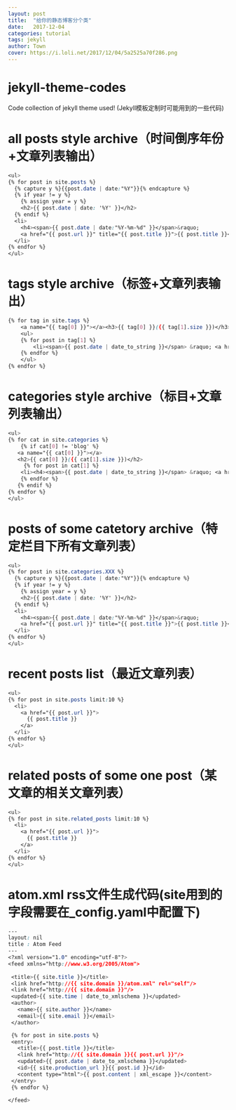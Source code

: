 ```yaml
---
layout: post
title:  "给你的静态博客分个类"
date:   2017-12-04
categories: tutorial
tags: jekyll
author: Town
cover: https://i.loli.net/2017/12/04/5a2525a70f286.png
---
```


# jekyll-theme-codes
Code collection of jekyll theme used! (Jekyll模板定制时可能用到的一些代码)


# all posts style archive（时间倒序年份+文章列表输出）
```css
<ul>
{% for post in site.posts %}
  {% capture y %}{{post.date | date:"%Y"}}{% endcapture %}
  {% if year != y %}
    {% assign year = y %}
    <h2>{{ post.date | date: '%Y' }}</h2> 
  {% endif %}
  <li>
    <h4><span>{{ post.date | date:"%Y-%m-%d" }}</span>&raquo;
    <a href="{{ post.url }}" title="{{ post.title }}">{{ post.title }}</a></h4>
  </li> 
{% endfor %}
</ul>
```

# tags style archive（标签+文章列表输出）
```css
{% for tag in site.tags %} 
    <a name="{{ tag[0] }}"></a><h3>{{ tag[0] }}({{ tag[1].size }})</h3>
    <ul>
    {% for post in tag[1] %}
        <li><span>{{ post.date | date_to_string }}</span> &raquo; <a href="{{ post.url }}">{{ post.title }}</a></li>
    {% endfor %}
    </ul>
{% endfor %}
```

# categories style archive（标目+文章列表输出）
```css
<ul>
{% for cat in site.categories %} 
    {% if cat[0] != 'blog' %} 
   <a name="{{ cat[0] }}"></a>
   <h2>{{ cat[0] }}({{ cat[1].size }})</h2> 
     {% for post in cat[1] %} 
    <li><h4><span>{{ post.date | date_to_string }}</span> &raquo; <a href="{{ post.url }}">{{ post.title }}</a></h4></li>
    {% endfor %} 
   {% endif %} 
{% endfor %} 
</ul>
```

# posts of some catetory archive（特定栏目下所有文章列表）
```css
<ul>
{% for post in site.categories.XXX %}
  {% capture y %}{{post.date | date:"%Y"}}{% endcapture %}
  {% if year != y %}
    {% assign year = y %}
    <h2>{{ post.date | date: '%Y' }}</h2> 
  {% endif %}
  <li>
    <h4><span>{{ post.date | date:"%Y-%m-%d" }}</span>&raquo;
    <a href="{{ post.url }}" title="{{ post.title }}">{{ post.title }}</a></h4>
  </li> 
{% endfor %}
</ul>
```

# recent posts list（最近文章列表）
```css
<ul>
{% for post in site.posts limit:10 %}
  <li>
    <a href="{{ post.url }}">
      {{ post.title }}
    </a>
  </li>
{% endfor %}  
</ul>
```

# related posts of some one post（某文章的相关文章列表）
```css
<ul>
{% for post in site.related_posts limit:10 %}
  <li>
    <a href="{{ post.url }}">
      {{ post.title }}
    </a>
  </li>
{% endfor %}  
</ul>
```

# atom.xml rss文件生成代码(site用到的字段需要在_config.yaml中配置下)
```css
---
layout: nil
title : Atom Feed
---
<?xml version="1.0" encoding="utf-8"?>
<feed xmlns="http://www.w3.org/2005/Atom">
 
 <title>{{ site.title }}</title>
 <link href="http://{{ site.domain }}/atom.xml" rel="self"/>
 <link href="http://{{ site.domain }}"/>
 <updated>{{ site.time | date_to_xmlschema }}</updated>
 <author>
   <name>{{ site.author }}</name>
   <email>{{ site.email }}</email>
 </author>

 {% for post in site.posts %}
 <entry>
   <title>{{ post.title }}</title>
   <link href="http://{{ site.domain }}{{ post.url }}"/>
   <updated>{{ post.date | date_to_xmlschema }}</updated>
   <id>{{ site.production_url }}{{ post.id }}</id>
   <content type="html">{{ post.content | xml_escape }}</content>
 </entry>
 {% endfor %}

</feed>
```


